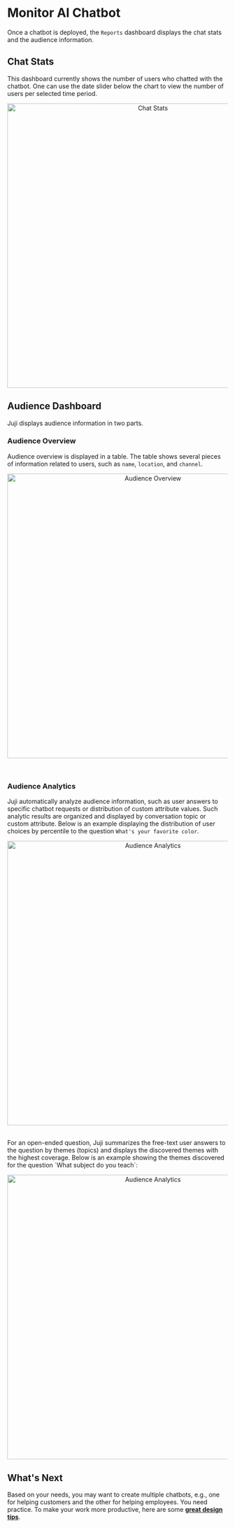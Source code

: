 
# **Monitor AI Chatbot**

Once a chatbot is deployed, the `Reports` dashboard displays the chat
stats and the audience information.

## **Chat Stats**

This dashboard currently shows the number of users who chatted with
the chatbot. One can use the date slider below the chart to view the
number of users per selected time period.

<p align="center"><img src="/img/Report-Overview.png" alt="Chat Stats" width="650"/></p>

## **Audience Dashboard**

Juji displays audience information in two parts.

### Audience Overview

Audience overview is displayed in a table. The table shows several
pieces of information related to users, such as `name`, `location`,
and `channel`.

<p align="center"><img src="/img/Report-Audience.png" alt="Audience Overview" width="650"/></p>

<br>

### Audience Analytics

Juji automatically analyze audience information, such as user answers
to specific chatbot requests or distribution of custom attribute
values. Such analytic results are organized and displayed by
conversation topic or custom attribute. Below is an example displaying
the distribution of user choices by percentile to the question `What's your
favorite color`.

<p align="center"><img src="/img/audience-analytics-piechart.png"
alt="Audience Analytics" width="650"/></p>

<br>
For an open-ended question, Juji summarizes the free-text user answers
to the question by themes (topics) and displays the discovered themes
with the highest coverage. Below is an example showing the themes
discovered for the question `What subject do you teach`:

<p align="center"><img src="/img/audience-analytics-text.png"
alt="Audience Analytics" width="650"/></p>


## **What's Next**

Based on your needs, you may want to create multiple chatbots, e.g.,
one for helping customers and the other for helping employees. You need practice.  To make your work more productive, here are
some [**great design tips**](/chatbot-design-tips).

